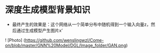 # 深度生成模型背景知识

  *  最终产生的效果是：这个网络从一个简单分布中随机得到一个输入向量z，然后通过生成模型产生图片x’
 
! [Photo] (https://github.com/wenslingwzl/Come-on/blob/master/GNN%20Model/DGL/Image_folder/GAN.png)

